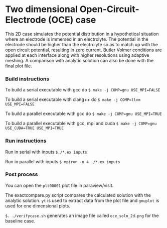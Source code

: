 # Two dimensional Open-Circuit-Electrode (OCE) case

This 2D case simulates the potential distribution in a
hypothetical situation where an electrode is immersed in 
an electrolyte. The potential in the electrode should be higher than the electrolyte
so as to match up with the open circuit potential, resulting in 
zero current. Butler Volmer 
conditions are applied at each interface along with 
higher resolutions using adaptive meshing.
A comparison with analytic solution can also be done with 
the final plot file.

### Build instructions

To build a serial executable with gcc do
`$ make -j COMP=gnu USE_MPI=FALSE`

To build a serial executable with clang++ do
`$ make -j COMP=llvm USE_MPI=FALSE`

To build a parallel executable with gcc do
`$ make -j COMP=gnu USE_MPI=TRUE`

To build a parallel executable with gcc, mpi and cuda
`$ make -j COMP=gnu USE_CUDA=TRUE USE_MPI=TRUE`

### Run instructions

Run in serial with inputs
`$./*.ex inputs`


Run in parallel with inputs
`$ mpirun -n 4 ./*.ex inputs`

### Post process

You can open the `plt00001` plot file in 
paraview/visit. 

The exactcompare.py script compares
the calculated solution with the analytic solution.
`yt` is used to extract data from the plot file and 
`gnuplot` is used for one dimensional plots.

`$. ./verifycase.sh` generates an image
file called `oce_soln_2d.png` for the baseline case.

